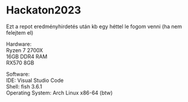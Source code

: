 # Hackaton2023
Ezt a repot eredményhirdetés
után kb egy héttel le fogom venni
(ha nem felejtem el)
                 
Hardware:                                                                     
    Ryzen 7 2700X                                                            
    16GB DDR4 RAM                                                           
    RX570 8GB                                              

Software:             
    IDE: Visual Studio Code             
    Shell: fish 3.6.1           
    Operating System: Arch Linux x86-64 (btw)